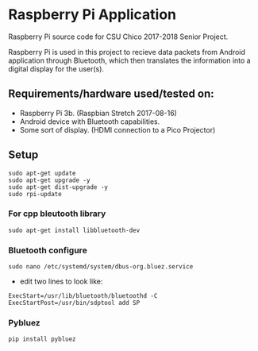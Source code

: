 # Raspberry Pi Application

Raspberry Pi source code for CSU Chico 2017-2018 Senior Project.

Raspberry Pi is used in this project to recieve data packets from Android application through Bluetooth, which then translates the information into a digital display for the user(s).

## Requirements/hardware used/tested on:
 * Raspberry Pi 3b. (Raspbian Stretch 2017-08-16)
 * Android device with Bluetooth capabilities.
 * Some sort of display. (HDMI connection to a Pico Projector)
 
## Setup

```
sudo apt-get update
sudo apt-get upgrade -y
sudo apt-get dist-upgrade -y
sudo rpi-update 
```

### For cpp bleutooth library
`sudo apt-get install libbluetooth-dev`

### Bluetooth configure
`sudo nano /etc/systemd/system/dbus-org.bluez.service`

  * edit two lines to look like:
```
ExecStart=/usr/lib/bluetooth/bluetoothd -C 
ExecStartPost=/usr/bin/sdptool add SP
```

### Pybluez
`pip install pybluez`